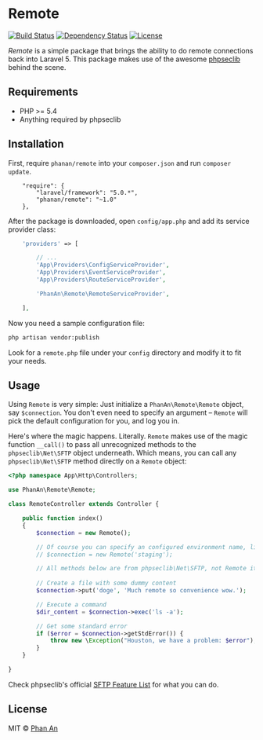 # Remote 

[![Build Status](https://travis-ci.org/phanan/remote.svg?branch=master)](https://travis-ci.org/phanan/remote)
[![Dependency Status](https://gemnasium.com/phanan/remote.svg)](https://gemnasium.com/phanan/remote)
[![License](https://poser.pugx.org/phanan/remote/license.svg)](https://packagist.org/packages/phanan/remote)

*Remote* is a simple package that brings the ability to do remote connections back into Laravel 5. This package makes use of the awesome [phpseclib](https://github.com/phpseclib/phpseclib) behind the scene.

## Requirements
* PHP >= 5.4
* Anything required by phpseclib

## Installation
First, require `phanan/remote` into your `composer.json` and run `composer update`.

``` 
    "require": {
        "laravel/framework": "5.0.*",
        "phanan/remote": "~1.0"
    },
```

After the package is downloaded, open `config/app.php` and add its service provider class:

``` php
    'providers' => [

        // ...
        'App\Providers\ConfigServiceProvider',
        'App\Providers\EventServiceProvider',
        'App\Providers\RouteServiceProvider',

        'PhanAn\Remote\RemoteServiceProvider',

    ],
```

Now you need a sample configuration file:

``` bash
php artisan vendor:publish
```

Look for a `remote.php` file under your `config` directory and modify it to fit your needs.


## Usage
Using `Remote` is very simple: Just initialize a `PhanAn\Remote\Remote` object, say `$connection`. You don't even need to specify an argument – `Remote` will pick the default configuration for you, and log you in.

Here's where the magic happens. Literally. `Remote` makes use of the magic function `__call()` to pass all unrecognized methods to the `phpseclib\Net\SFTP` object underneath. Which means, you can call any `phpseclib\Net\SFTP` method directly on a `Remote` object:

``` php
<?php namespace App\Http\Controllers;

use PhanAn\Remote\Remote;

class RemoteController extends Controller {

    public function index()
    {
        $connection = new Remote();

        // Of course you can specify an configured environment name, like this
        // $connection = new Remote('staging');

        // All methods below are from phpseclib\Net\SFTP, not Remote itself
        
        // Create a file with some dummy content
        $connection->put('doge', 'Much remote so convenience wow.');

        // Execute a command
        $dir_content = $connection->exec('ls -a');

        // Get some standard error
        if ($error = $connection->getStdError()) {
            throw new \Exception("Houston, we have a problem: $error");
        }
    }

}

```

Check phpseclib's official [SFTP Feature List](http://phpseclib.sourceforge.net/sftp/intro.html) for what you can do.

## License
MIT © [Phan An](http://phanan.net)

